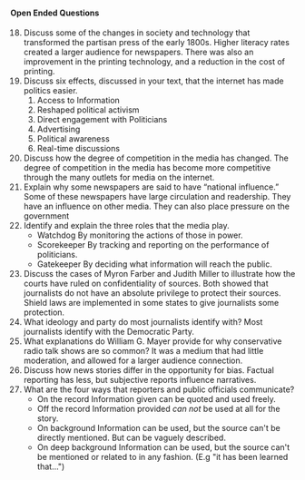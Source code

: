 #### Open Ended Questions
18. Discuss some of the changes in society and technology that transformed the partisan press of the early 1800s.
	Higher literacy rates created a larger audience for newspapers. There was also an improvement in the printing technology, and a reduction in the cost of printing.
19. Discuss six effects, discussed in your text, that the internet has made politics easier.
	1. Access to Information
	2. Reshaped political activism
	3. Direct engagement with Politicians
	4. Advertising
	5. Political awareness
	6. Real-time discussions
20. Discuss how the degree of competition in the media has changed.
	The degree of competition in the media has become more competitive through the many outlets for media on the internet.
21. Explain why some newspapers are said to have “national influence.”
	Some of these newspapers have large circulation and readership. They have an influence on other media. They can also place pressure on the government
22. Identify and explain the three roles that the media play.
	- Watchdog
		By monitoring the actions of those in power.
	- Scorekeeper
		By tracking and reporting on the performance of politicians.
	- Gatekeeper
		By deciding what information will reach the public.
23. Discuss the cases of Myron Farber and Judith Miller to illustrate how the courts have ruled on confidentiality of sources.
	Both showed that journalists do not have an absolute privilege to protect their sources. Shield laws are implemented in some states to give journalists some protection. 
24. What ideology and party do most journalists identify with?
	Most journalists identify with the Democratic Party.
25. What explanations do William G. Mayer provide for why conservative radio talk shows are so common?
	It was a medium that had little moderation, and allowed for a larger audience connection.
26. Discuss how news stories differ in the opportunity for bias.
	Factual reporting has less, but subjective reports influence narratives.
27. What are the four ways that reporters and public officials communicate?
	- On the record
		Information given can be quoted and used freely.
	- Off the record
		Information provided *can not* be used at all for the story.
	- On background
		Information can be used, but the source can't be directly mentioned. But can be vaguely described.
	- On deep background
		Information can be used, but the source can't be mentioned or related to in any fashion. (E.g "it has been learned that...")